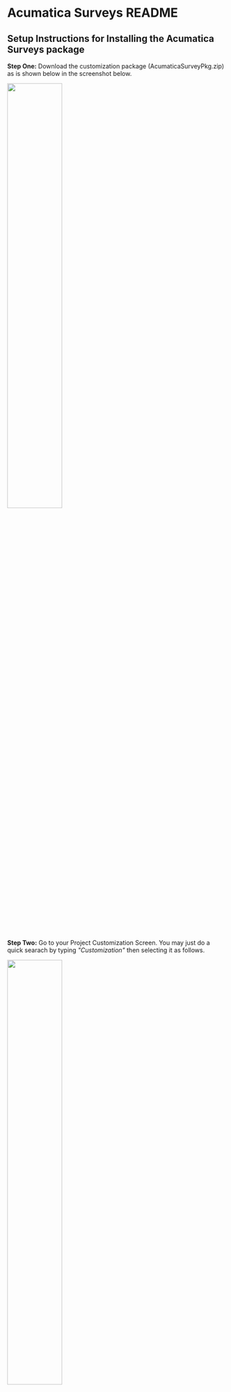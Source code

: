 # Acumatica Surveys README

## Setup Instructions for Installing the Acumatica Surveys package

**Step One:** Download the customization package (AcumaticaSurveyPkg.zip) as is shown below in the screenshot below.

<img src="/docs/images/SS1-DownloadPackage.PNG" height="50%" width="50%">

**Step Two:** Go to your Project Customization Screen. You may just do a quick searach by typing *"Customization"* then selecting it as follows.

<img src="/docs/images/SS0-CustomizationProjects.PNG" height="50%" width="50%">

**Step Three:** Upload & import the package you downloaded to your **Acumatica 2019R2** instance by clicking on the *Customization* menu which you will now find in the upper-righthand of the Acumatica application.  Then select **Manage Customizations** from the drop down list as illustrated below.

<img src="/docs/images/SS1-ImportCustPackage.PNG" height="50%" width="50%">

Next, click on the **Import** tab and select *"Import New Project"* from the dropdown list as shown below.

<img src="/docs/images/SS2-ImportNewProject.PNG" height="50%" width="50%">

Then click on **Choose File** to open up the *File Manager* to select the **Acumatic Surveys** package.

<img src="/docs/images/SS2-UploadPackage.PNG" height="50%" width="50%">

**Step Four:** After the package is uploaded, you will need to publish it.  Select the package you just uploaded by clicking on its associated *checkbox* to the left and then click on the **Publish** tab to publish your package.  Once it's published, you are ready to create your fist Survey!

<img src="/docs/images/SS3-PublishPackage.PNG" height="50%" width="50%">



## Number Sequence Setup for your Surveys

Once the package is installed, you should see a new workspace called *“Surveys”* as shown here below.

<img src="/docs/images/Survey-Workspace.PNG" height="50%" width="50%">

Click on the *Survey Preferences menu* option.

**Survey preferences** - Surveys require a numbering sequence. Therefore, please set up a new number sequence called *“Survey ID”* and an *auto generating number,* such as: **SV10001**

<img src="/docs/images/SS4-SurveyPreferencesNumberingID.PNG" height="50%" width="50%">

Select the numbering sequence you created in the **Survey Preferences** *“Survey Numbering ID:”*
Surveys utilizes common *attributes* to create questions and answers. Therefore, please setup any new questions/answers as *attributes.*

After you have setup required attributes, you are now ready to create your first survey!



## Create a Survey

Click on Surveys in the workspace and click *Survey* under **Transactions.** 

<img src="/docs/images/SS4SurveyTransacationsSurvey.PNG" height="50%" width="50%">

The survey primary list screen **(SV2010PL)** loads with empty records. Click on the **+** to create a new survey which opens the new screen **SV201000**

<img src="/docs/images/SS4SurveyTransacationsSurvey2.PNG" height="50%" width="50%">

Specify the survey name and click *save* to generates a new auto sequence number. From the details tab, click **+** and add the new *attributes* as questions to this survey

<img src="/docs/images/SS5-CreateAttributesQuestions.PNG" height="50%" width="50%">

Next, specify the sort order sequence, if a question is required or mandatory for recipients to answer. 

From the **Recipients tab** click on the *“Add Recipients”* and select the employees who will participate in the survey.

<img src="/docs/images/SS5-RecipentsSelect.PNG" height="50%" width="50%">

***Note: You need to ensure all employees are linked to the User profile and their user accounts are Sync’d with their mobile phones and that they are able to use the Acumatica Mobile application***



## Send Survey
From the “Surveys” workspace, click “Send Survey” to process and activate the survey and send *Push Notifications* to mobile phones.

<img src="/docs/images/SS5-ProcessSendSurvey.PNG" height="50%" width="50%">

Next, click on the magnifying glass icon to search for your survey and select it.

<img src="/docs/images/SS5-SendSurveySelectID.PNG" height="50%" width="50%">

Then Send your Survey and wait for your responses.

<img src="/docs/images/SS5-SendSurveySend.PNG" height="50%" width="50%">

***Please note: you have to sync your device by connecting before sending surveys. Only registered mobile phones will receive the push notification, others will error out.***

Those records will be activated for survey responses with status as “New” and those who receive the push notification will have records with a status of “Sent.”

Users can select specific recipients from the list or click **SEND ALL.** Selected records could be also be sent with the “SEND” option.


## Using Automation Schedules in Acumatica to Set the Schedule Frequency & Duration ##
The ability to schedule surveys are an important feature to automate when surveys are sent out and the frequency that occur. You can easily levarage the built-in Acumatica Automation Schedule engine.

To create a scheudule for a survey, enter **Schedule** in the *Search* field and select **Automation Schedules** as depicted in the screenshot below.

<img src="/docs/images/SS1-AutomationSchedules.PNG" height="50%" width="50%">

Then enter the text for the description field for the new schedule and choose the start date.

<img src="/docs/images/SS3-AutomationSchedulesStartDate.PNG" height="50%" width="50%">

Afterwards, click on the **Schedule tab** and choose the time you would like the survey to be sent as shown below.

<img src="/docs/images/SS4-AutomationSchedulesStartTime.PNG" height="50%" width="50%">

In the Schedule tab shown above, you can also set the frequency: *hourly, daily, and monthly.* You can set other parameters as well, such as whether your schedule expires and when.  No need to go into any detail here, since the interface is standard & intuitive.

Once you have set up the schedule for a particular survey and saved it, you can view and montitor your schedules and adjust as necessary.

To view the statuses of any of the automated schedules, type in *Automation* in the search field and select **Automation Schedule Statuses* as shown in the sreenshot.

<img src="/docs/images/SS5-AutomationSchedulesStatus.PNG" height="50%" width="50%">

After clicking on the menu item, you will see all the *Automation Schedules.* Notice the example schedules at end of the tabulated list above.  You can see the surveys that have executed and the one created in our example that is pending to go out on 4/20/2020 at 8am.

Use the scheduling engine as it will save you time and energy in automating sending out schedules that are sent on a periodic basis.


## Survey Response
All recipients will receive notifications and can click on a link to login to the Acumatica mobile application on Android or iPhone/iOS and complete the survey. However, there are limitations with iOS at this time.  See the section below on **Known Limitations and Contraints** in the next section of this README.

Upon clicking the survey, you will need to click on **“QUESTIONS”** and review all the survey questions and answer them. After answering, click The back button **←**. 

For user recipients of the survey that you create, they should have a **Surveys** icon as shown in the screenshot below.

<img src="/docs/images/MobileSS-1.jpeg" height="25%" width="25%"> 

The user may need to scroll down to find the icon or they can simply click the ellipse **[...]** - the *three dots* or the three stacked linesto access the menu option and click **“SUBMIT”** to send the survey responses back to the system. By submitting the sur as you can see in the next screenshot.

<img src="/docs/images/MobileSS-2.jpeg" height="25%" width="25%">

After clicking on Surveys, the user will see a screen similar to this one below will a list of the surveys they have to respond to or have had already responded.

Once they complete the survey and send it, the status will change from *“Sent”* to *“Responded”.* 

<img src="/docs/images/MobileSS-3.jpeg" height="25%" width="25%">

Once the user clicks on a particular survey, they can view the questions and respond accordingly.

<img src="/docs/images/MobileSS-4.png" height="25%" width="25%">

And here you can see a question as a "multiple-choice" response via radio buttons on screen.

<img src="/docs/images/MobileSS-5.png" height="25%" width="25%">

## Suvey Dashboards ##
What's the point of a survey without metrics to meaure?  So yes, we built a beautiful dashboard which you can of course customize yourself to suit you needs.

In Acumatica on the web, we have a default dashboard as shown below.

<img src="/docs/images/DashboardSS-1.PNG" height="50%" width="50%">

and in the mobile application it renders as follows.

<img src="/docs/images/MobileDashboardSS-1.jpg" height="25%" width="25%">

So yes, some eye-candy for you visual and analytical folks out there.

## Using Business Events (draft section)

A business event is a data change or a set of conditions checked for on a schedule. 

It may include the following information:

- The general information about the business event (such as its name and type)
- The trigger conditions of the business event
- The schedule of the business event (if the conditions of the business event are checked for on a schedule)
- The generic inquiry parameters (if any parameter values have been specified for the business event)
- The email notification templates (if the business event has email notification templates as subscribers)

For our example scenario, we are interested in creating an email notification to recipients of surveys that get sent out to them to remind them to complete before they are due.

To configure the Acumatica to use a *business event process* to trigger an email notification, navigate to the **Business Events** form by typing Business Events in the search field.  

<img src="/docs/images/SS1-BusinessEventsSearch.PNG" height="50%" width="50%">

You can define a business event that relates to this business event process - in our case, Acumtica Surveys related processes - that instructs the system to perform an action or multiple actions in Acumatica itself. 

After navigating to the **Business Events**, form, click the "+" sign to create a new business event.

<img src="/docs/images/SS2-BusinessEventsNew.PNG" height="50%" width="50%">

You can create an business event that is triggered by a change to a specific *record change* for *survey responses* as an example that notify the the company that one of thier employees has symptoms, such as a high temperature.

<img src="/docs/images/SS2-BusinessEventsNew2.PNG" height="50%" width="50%">

The next step is to add a trigger that fires off the business event, where the temperature is "not normal" for example.

<img src="/docs/images/SS2-BusinessEventsNew3.PNG" height="50%" width="50%">

First you select the appropriate **Screen ID** then add a **Trigger Condition** by clicking on the "+" icon and choosing the Operation:  *Field Change*, *table name*, *field name*, etc.

[provide more detail of the scenario here]

For more information on *Business Events*, search for **Business Events** and click on the following link:

https://help-2019r2.acumatica.com/(W(1))/Help?ScreenId=ShowWiki&pageid=920e13d8-387c-404f-8b33-c200ac66df98

## Known Limitations and Constraints
The ability to delete the survey when it’s still active, but has not been processed/published.

A published survey that a user has responded to cannot be deleted.

Please note that there is an issue with iOS devices with respect to attributes.  We are working on resolving the problem and will updating our notes to reflect this in the next several days.  For now, iOS users can use the web to participate in any survey they are selected as recipients.

## More Information
To see a demonstration of *Acumatica Surveys*, click on the following link: https://youtu.be/RV7jsTgsVNE.
